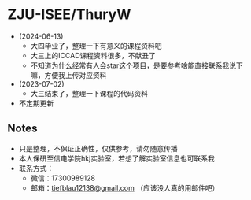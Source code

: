 # ZJU-ISEE/ThuryW
- (2024-06-13) 
  - 大四毕业了，整理一下有意义的课程资料吧
  - 大三上的ICCAD课程资料很多，不献丑了
  - 不知道为什么经常有人会star这个项目，是要参考啥能直接联系我说下嘛，方便我上传对应资料
- (2023-07-02) 
  - 大三结束了，整理一下课程的代码资料
- 不定期更新

## Notes
- 只是整理，不保证正确性，仅供参考，请勿随意传播
- 本人保研至信电学院hkj实验室，若想了解实验室信息也可联系我
- 联系方式：
  - 微信：17300989128
  - 邮箱：tiefblau12138@gmail.com （应该没人真的用邮件吧）
